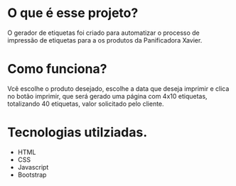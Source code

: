 # O que é esse projeto?

O gerador de etiquetas foi criado para automatizar o processo de impressão de etiquetas para a os produtos da Panificadora Xavier.

# Como funciona?

Vcê escolhe o produto desejado, escolhe a data que deseja imprimir e clica no botão imprimir, que será gerado uma página com 4x10 etiquetas, totalizando 40 etiquetas, valor solicitado pelo cliente.

# Tecnologias utilziadas.

* HTML
* CSS
* Javascript
* Bootstrap